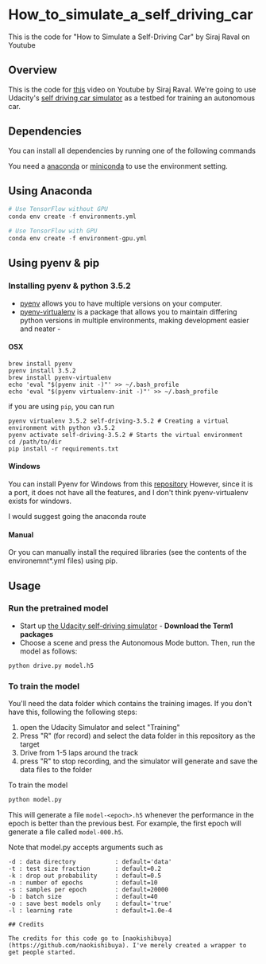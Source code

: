 # How_to_simulate_a_self_driving_car
This is the code for "How to Simulate a Self-Driving Car" by Siraj Raval on Youtube

## Overview

This is the code for [this](https://youtu.be/EaY5QiZwSP4) video on Youtube by Siraj Raval. We're going to use Udacity's [self driving car simulator](https://github.com/udacity/self-driving-car-sim) as a testbed for training an autonomous car.

## Dependencies

You can install all dependencies by running one of the following commands

You need a [anaconda](https://www.continuum.io/downloads) or [miniconda](https://conda.io/miniconda.html) to use the environment setting.

## Using Anaconda
```python
# Use TensorFlow without GPU
conda env create -f environments.yml

# Use TensorFlow with GPU
conda env create -f environment-gpu.yml
```


## Using pyenv & pip

### Installing pyenv & python 3.5.2

* [pyenv](https://github.com/pyenv/pyenv) allows you to have multiple versions on your computer.
* [pyenv-virtualenv](https://github.com/pyenv/pyenv-virtualenv) is a package that allows you to maintain differing python versions in multiple environments, making development easier and neater -

####  OSX
```
brew install pyenv
pyenv install 3.5.2
brew install pyenv-virtualenv
echo 'eval "$(pyenv init -)"' >> ~/.bash_profile
echo 'eval "$(pyenv virtualenv-init -)"' >> ~/.bash_profile
```

if you are using `pip`, you can run

```
pyenv virtualenv 3.5.2 self-driving-3.5.2 # Creating a virtual environment with python v3.5.2
pyenv activate self-driving-3.5.2 # Starts the virtual environment
cd /path/to/dir
pip install -r requirements.txt
```

#### Windows
You can install Pyenv for Windows from this [repository](https://github.com/pyenv-win/pyenv-win)
However, since it is a port, it does not have all the features, and I don't think pyenv-virtualenv exists for windows.

I would suggest going the anaconda route

#### Manual
Or you can manually install the required libraries (see the contents of the environemnt*.yml files) using pip.


## Usage


### Run the pretrained model

* Start up [the Udacity self-driving simulator](https://github.com/udacity/self-driving-car-sim) - **Download the Term1 packages**
* Choose a scene and press the Autonomous Mode button.  Then, run the model as follows:

```python
python drive.py model.h5
```

### To train the model


You'll need the data folder which contains the training images. If you don't have this, following the following steps:

1. open the Udacity Simulator and select "Training"
2. Press "R" (for record) and select the data folder in this repository as the target
3. Drive from 1-5 laps around the track
4. press "R" to stop recording, and the simulator will generate and save the data files to the folder

To train the model

```python
python model.py
```

This will generate a file `model-<epoch>.h5` whenever the performance in the epoch is better than the previous best.  For example, the first epoch will generate a file called `model-000.h5`.

Note that model.py accepts arguments such as

```
-d : data directory           : default='data'
-t : test size fraction       : default=0.2
-k : drop out probability     : default=0.5
-n : number of epochs         : default=10
-s : samples per epoch        : default=20000
-b : batch size               : default=40
-o : save best models only    : default='true'
-l : learning rate            : default=1.0e-4

## Credits

The credits for this code go to [naokishibuya](https://github.com/naokishibuya). I've merely created a wrapper to get people started.
